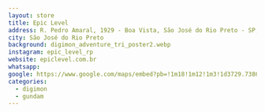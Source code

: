 ```yaml
---
layout: store
title: Epic Level
address: R. Pedro Amaral, 1929 - Boa Vista, São José do Rio Preto - SP, 15025-043
city: São José do Rio Preto
background: digimon_adventure_tri_poster2.webp
instagram: epic_level_rp
website: epiclevel.com.br
whatsapp:
google: https://www.google.com/maps/embed?pb=!1m18!1m12!1m3!1d3729.7386959788637!2d-49.387773224975064!3d-20.801856680791307!2m3!1f0!2f0!3f0!3m2!1i1024!2i768!4f13.1!3m3!1m2!1s0x94bdadc4eb05cea3%3A0xd296190281afc356!2sEpic%20Level!5e0!3m2!1spt-BR!2sbr!4v1758723770331!5m2!1spt-BR!2sbr
categories:
  - digimon
  - gundam
---
```


